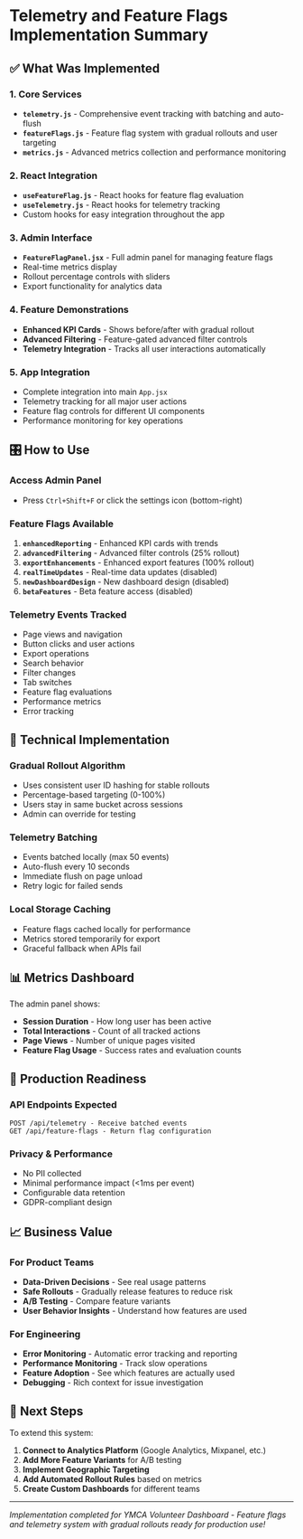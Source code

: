 # Telemetry and Feature Flags Implementation Summary

## ✅ What Was Implemented

### 1. Core Services
- **`telemetry.js`** - Comprehensive event tracking with batching and auto-flush
- **`featureFlags.js`** - Feature flag system with gradual rollouts and user targeting
- **`metrics.js`** - Advanced metrics collection and performance monitoring

### 2. React Integration
- **`useFeatureFlag.js`** - React hooks for feature flag evaluation
- **`useTelemetry.js`** - React hooks for telemetry tracking
- Custom hooks for easy integration throughout the app

### 3. Admin Interface
- **`FeatureFlagPanel.jsx`** - Full admin panel for managing feature flags
- Real-time metrics display
- Rollout percentage controls with sliders
- Export functionality for analytics data

### 4. Feature Demonstrations
- **Enhanced KPI Cards** - Shows before/after with gradual rollout
- **Advanced Filtering** - Feature-gated advanced filter controls
- **Telemetry Integration** - Tracks all user interactions automatically

### 5. App Integration
- Complete integration into main `App.jsx`
- Telemetry tracking for all major user actions
- Feature flag controls for different UI components
- Performance monitoring for key operations

## 🎛️ How to Use

### Access Admin Panel
- Press `Ctrl+Shift+F` or click the settings icon (bottom-right)

### Feature Flags Available
1. **`enhancedReporting`** - Enhanced KPI cards with trends
2. **`advancedFiltering`** - Advanced filter controls (25% rollout)
3. **`exportEnhancements`** - Enhanced export features (100% rollout)
4. **`realTimeUpdates`** - Real-time data updates (disabled)
5. **`newDashboardDesign`** - New dashboard design (disabled)
6. **`betaFeatures`** - Beta feature access (disabled)

### Telemetry Events Tracked
- Page views and navigation
- Button clicks and user actions
- Export operations
- Search behavior
- Filter changes
- Tab switches
- Feature flag evaluations
- Performance metrics
- Error tracking

## 🔧 Technical Implementation

### Gradual Rollout Algorithm
- Uses consistent user ID hashing for stable rollouts
- Percentage-based targeting (0-100%)
- Users stay in same bucket across sessions
- Admin can override for testing

### Telemetry Batching
- Events batched locally (max 50 events)
- Auto-flush every 10 seconds
- Immediate flush on page unload
- Retry logic for failed sends

### Local Storage Caching
- Feature flags cached locally for performance
- Metrics stored temporarily for export
- Graceful fallback when APIs fail

## 📊 Metrics Dashboard

The admin panel shows:
- **Session Duration** - How long user has been active
- **Total Interactions** - Count of all tracked actions
- **Page Views** - Number of unique pages visited
- **Feature Flag Usage** - Success rates and evaluation counts

## 🚀 Production Readiness

### API Endpoints Expected
```
POST /api/telemetry - Receive batched events
GET /api/feature-flags - Return flag configuration
```

### Privacy & Performance
- No PII collected
- Minimal performance impact (<1ms per event)
- Configurable data retention
- GDPR-compliant design

## 📈 Business Value

### For Product Teams
- **Data-Driven Decisions** - See real usage patterns
- **Safe Rollouts** - Gradually release features to reduce risk
- **A/B Testing** - Compare feature variants
- **User Behavior Insights** - Understand how features are used

### For Engineering
- **Error Monitoring** - Automatic error tracking and reporting
- **Performance Monitoring** - Track slow operations
- **Feature Adoption** - See which features are actually used
- **Debugging** - Rich context for issue investigation

## 🎯 Next Steps

To extend this system:
1. **Connect to Analytics Platform** (Google Analytics, Mixpanel, etc.)
2. **Add More Feature Variants** for A/B testing
3. **Implement Geographic Targeting** 
4. **Add Automated Rollout Rules** based on metrics
5. **Create Custom Dashboards** for different teams

---

*Implementation completed for YMCA Volunteer Dashboard - Feature flags and telemetry system with gradual rollouts ready for production use!*